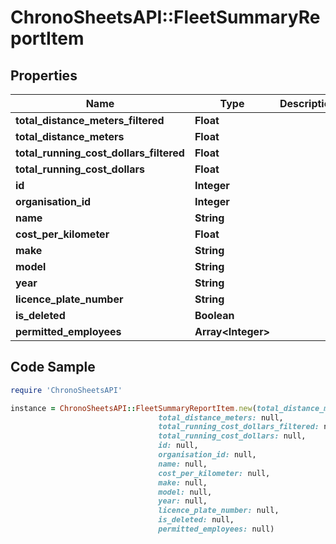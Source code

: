 # ChronoSheetsAPI::FleetSummaryReportItem

## Properties

Name | Type | Description | Notes
------------ | ------------- | ------------- | -------------
**total_distance_meters_filtered** | **Float** |  | [optional] 
**total_distance_meters** | **Float** |  | [optional] 
**total_running_cost_dollars_filtered** | **Float** |  | [optional] 
**total_running_cost_dollars** | **Float** |  | [optional] 
**id** | **Integer** |  | [optional] 
**organisation_id** | **Integer** |  | [optional] 
**name** | **String** |  | [optional] 
**cost_per_kilometer** | **Float** |  | [optional] 
**make** | **String** |  | [optional] 
**model** | **String** |  | [optional] 
**year** | **String** |  | [optional] 
**licence_plate_number** | **String** |  | [optional] 
**is_deleted** | **Boolean** |  | [optional] 
**permitted_employees** | **Array&lt;Integer&gt;** |  | [optional] 

## Code Sample

```ruby
require 'ChronoSheetsAPI'

instance = ChronoSheetsAPI::FleetSummaryReportItem.new(total_distance_meters_filtered: null,
                                 total_distance_meters: null,
                                 total_running_cost_dollars_filtered: null,
                                 total_running_cost_dollars: null,
                                 id: null,
                                 organisation_id: null,
                                 name: null,
                                 cost_per_kilometer: null,
                                 make: null,
                                 model: null,
                                 year: null,
                                 licence_plate_number: null,
                                 is_deleted: null,
                                 permitted_employees: null)
```


